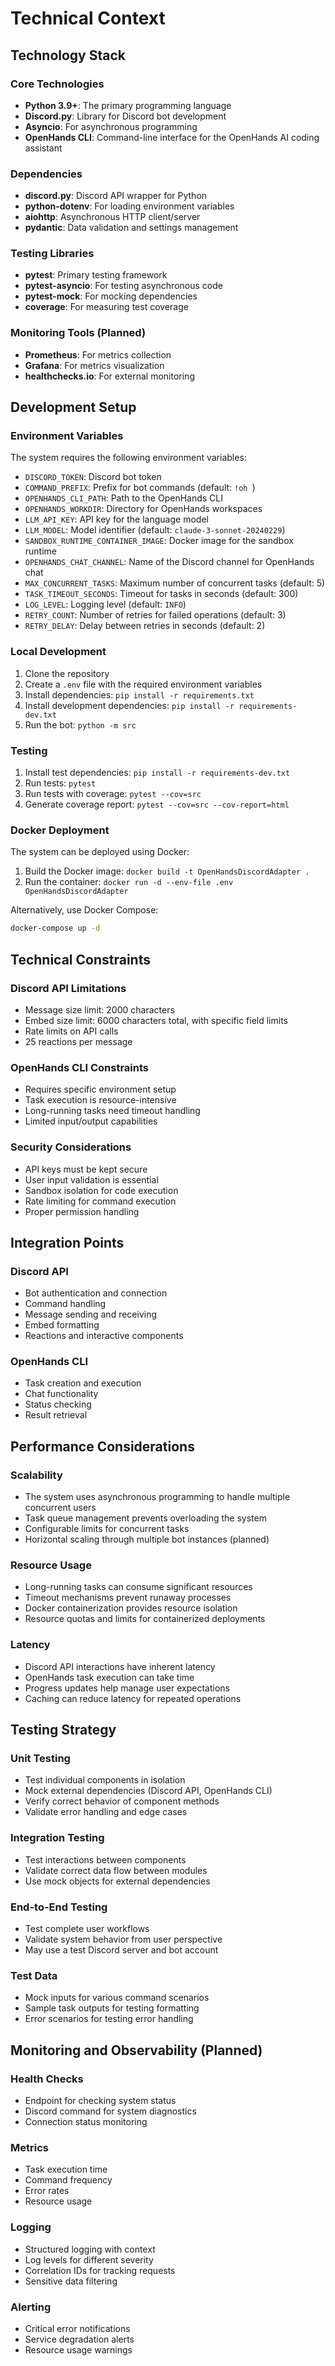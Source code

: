 # Technical Context

## Technology Stack

### Core Technologies
- **Python 3.9+**: The primary programming language
- **Discord.py**: Library for Discord bot development
- **Asyncio**: For asynchronous programming
- **OpenHands CLI**: Command-line interface for the OpenHands AI coding assistant

### Dependencies
- **discord.py**: Discord API wrapper for Python
- **python-dotenv**: For loading environment variables
- **aiohttp**: Asynchronous HTTP client/server
- **pydantic**: Data validation and settings management

### Testing Libraries
- **pytest**: Primary testing framework
- **pytest-asyncio**: For testing asynchronous code
- **pytest-mock**: For mocking dependencies
- **coverage**: For measuring test coverage

### Monitoring Tools (Planned)
- **Prometheus**: For metrics collection
- **Grafana**: For metrics visualization
- **healthchecks.io**: For external monitoring

## Development Setup

### Environment Variables
The system requires the following environment variables:
- `DISCORD_TOKEN`: Discord bot token
- `COMMAND_PREFIX`: Prefix for bot commands (default: `!oh `)
- `OPENHANDS_CLI_PATH`: Path to the OpenHands CLI
- `OPENHANDS_WORKDIR`: Directory for OpenHands workspaces
- `LLM_API_KEY`: API key for the language model
- `LLM_MODEL`: Model identifier (default: `claude-3-sonnet-20240229`)
- `SANDBOX_RUNTIME_CONTAINER_IMAGE`: Docker image for the sandbox runtime
- `OPENHANDS_CHAT_CHANNEL`: Name of the Discord channel for OpenHands chat
- `MAX_CONCURRENT_TASKS`: Maximum number of concurrent tasks (default: 5)
- `TASK_TIMEOUT_SECONDS`: Timeout for tasks in seconds (default: 300)
- `LOG_LEVEL`: Logging level (default: `INFO`)
- `RETRY_COUNT`: Number of retries for failed operations (default: 3)
- `RETRY_DELAY`: Delay between retries in seconds (default: 2)

### Local Development
1. Clone the repository
2. Create a `.env` file with the required environment variables
3. Install dependencies: `pip install -r requirements.txt`
4. Install development dependencies: `pip install -r requirements-dev.txt`
5. Run the bot: `python -m src`

### Testing
1. Install test dependencies: `pip install -r requirements-dev.txt`
2. Run tests: `pytest`
3. Run tests with coverage: `pytest --cov=src`
4. Generate coverage report: `pytest --cov=src --cov-report=html`

### Docker Deployment
The system can be deployed using Docker:
1. Build the Docker image: `docker build -t OpenHandsDiscordAdapter .`
2. Run the container: `docker run -d --env-file .env OpenHandsDiscordAdapter`

Alternatively, use Docker Compose:
```bash
docker-compose up -d
```

## Technical Constraints

### Discord API Limitations
- Message size limit: 2000 characters
- Embed size limit: 6000 characters total, with specific field limits
- Rate limits on API calls
- 25 reactions per message

### OpenHands CLI Constraints
- Requires specific environment setup
- Task execution is resource-intensive
- Long-running tasks need timeout handling
- Limited input/output capabilities

### Security Considerations
- API keys must be kept secure
- User input validation is essential
- Sandbox isolation for code execution
- Rate limiting for command execution
- Proper permission handling

## Integration Points

### Discord API
- Bot authentication and connection
- Command handling
- Message sending and receiving
- Embed formatting
- Reactions and interactive components

### OpenHands CLI
- Task creation and execution
- Chat functionality
- Status checking
- Result retrieval

## Performance Considerations

### Scalability
- The system uses asynchronous programming to handle multiple concurrent users
- Task queue management prevents overloading the system
- Configurable limits for concurrent tasks
- Horizontal scaling through multiple bot instances (planned)

### Resource Usage
- Long-running tasks can consume significant resources
- Timeout mechanisms prevent runaway processes
- Docker containerization provides resource isolation
- Resource quotas and limits for containerized deployments

### Latency
- Discord API interactions have inherent latency
- OpenHands task execution can take time
- Progress updates help manage user expectations
- Caching can reduce latency for repeated operations

## Testing Strategy

### Unit Testing
- Test individual components in isolation
- Mock external dependencies (Discord API, OpenHands CLI)
- Verify correct behavior of component methods
- Validate error handling and edge cases

### Integration Testing
- Test interactions between components
- Validate correct data flow between modules
- Use mock objects for external dependencies

### End-to-End Testing
- Test complete user workflows
- Validate system behavior from user perspective
- May use a test Discord server and bot account

### Test Data
- Mock inputs for various command scenarios
- Sample task outputs for testing formatting
- Error scenarios for testing error handling

## Monitoring and Observability (Planned)

### Health Checks
- Endpoint for checking system status
- Discord command for system diagnostics
- Connection status monitoring

### Metrics
- Task execution time
- Command frequency
- Error rates
- Resource usage

### Logging
- Structured logging with context
- Log levels for different severity
- Correlation IDs for tracking requests
- Sensitive data filtering

### Alerting
- Critical error notifications
- Service degradation alerts
- Resource usage warnings 